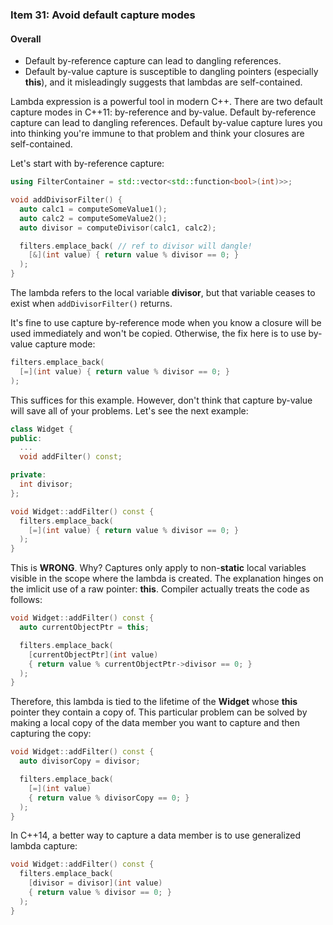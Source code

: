 ### Item 31: Avoid default capture modes

#### Overall
- Default by-reference capture can lead to dangling references.
- Default by-value capture is susceptible to dangling pointers (especially **this**), and it misleadingly suggests that lambdas are self-contained.

Lambda expression is a powerful tool in modern C++. There are two default capture modes in C++11: by-reference and by-value. Default by-reference capture can lead to dangling references. Default by-value capture lures you into thinking you're immune to that problem and think your closures are self-contained.

Let's start with by-reference capture:

```CPP
using FilterContainer = std::vector<std::function<bool>(int)>>;

void addDivisorFilter() {
  auto calc1 = computeSomeValue1();
  auto calc2 = computeSomeValue2();
  auto divisor = computeDivisor(calc1, calc2);

  filters.emplace_back(	// ref to divisor will dangle!
    [&](int value) { return value % divisor == 0; }
  );
}
```

The lambda refers to the local variable **divisor**, but that variable ceases to exist when `addDivisorFilter()` returns.

It's fine to use capture by-reference mode when you know a closure will be used immediately and won't be copied. Otherwise, the fix here is to use by-value capture mode:

```CPP
filters.emplace_back(
  [=](int value) { return value % divisor == 0; }
);
```

This suffices for this example. However, don't think that capture by-value will save all of your problems. Let's see the next example:

```CPP
class Widget {
public:
  ...
  void addFilter() const;

private:
  int divisor;
};

void Widget::addFilter() const {
  filters.emplace_back(
    [=](int value) { return value % divisor == 0; }
  );
}
```

This is **WRONG**. Why? Captures only apply to non-**static** local variables visible in the scope where the lambda is created. The explanation hinges on the imlicit use of a raw pointer: **this**. Compiler actually treats the code as follows:

```CPP
void Widget::addFilter() const {
  auto currentObjectPtr = this;

  filters.emplace_back(
    [currentObjectPtr](int value)
    { return value % currentObjectPtr->divisor == 0; }
  );
}
```

Therefore, this lambda is tied to the lifetime of the **Widget** whose **this** pointer they contain a copy of. This particular problem can be solved by making a local copy of the data member you want to capture and then capturing the copy:

```CPP
void Widget::addFilter() const {
  auto divisorCopy = divisor;

  filters.emplace_back(
    [=](int value)
    { return value % divisorCopy == 0; }
  );
}
```

In C++14, a better way to capture a data member is to use generalized lambda capture:

```CPP
void Widget::addFilter() const {
  filters.emplace_back(
    [divisor = divisor](int value)
    { return value % divisor == 0; }
  );
}
```